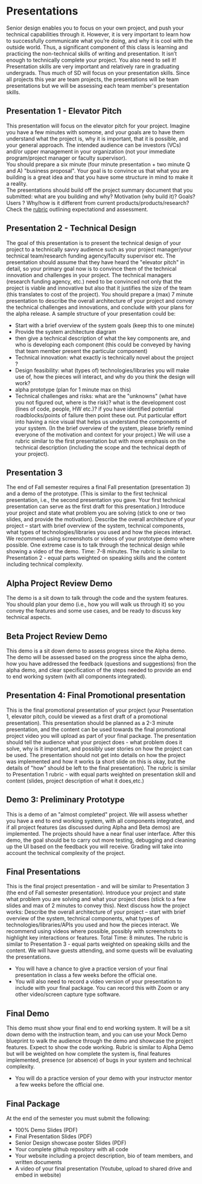 # Presentations
Senior design enables you to focus on your own project, and push your technical capabilities through it. However, it is very important to learn how to successfully communicate what you’re doing, and why it is cool with the outside world. Thus, a significant component of this class is learning and practicing the non-technical skills of writing and presentation.
It isn’t enough to technically complete your project. You also need to sell it! Presentation skills are very important and relatively rare in graduating undergrads. Thus much of SD will focus on your presentation skills.
Since all projects this year are team projects, the presentations will be team presentations but we will be assessing each team member's presentation skills.

## Presentation 1 - Elevator Pitch  ##
This presentation will focus on the elevator pitch for your project. Imagine you have a few minutes with someone, and your goals are to have them understand what the project is, why it is important, that it is possible, and your general approach. The intended audience can be investors (VCs) and/or upper management in your organization (not your immediate program/project manager or faculty supervisor).  
You should prepare a six minute (four minute presentation + two minute Q and A) "business proposal". Your goal is to convince us that what you are building is a great idea and that you have some structure in mind to make it a reality.  
The presentations should build off the project summary document that you submitted: what are you building and why? Motivation (why build it)? Goals? Users ? Why/how is it different from current products/products/research? Check the [rubric](Presentations-Rubric.pdf) outlining expectationd and assessment.


## Presentation 2 - Technical Design ##
The goal of this presentation is to present the technical design of your project to a technically savvy audience such as your project manager/your technical team/research funding agency/faculty supervisor etc. The presentation should assume that they have heard the "elevator pitch" in detail, so your primary goal now is to convince them of the technical innovation and challenges in your project. The technical managers (research funding agency, etc.) need to be convinced not only that the project is viable and innovative but also that it justifies the size of the team (this translates to cost of the project).
You should prepare a (max) 7 minute presentation to describe the overall architecture of your project and convey the technical challenges and innovations, and conclude with your plans for the alpha release. A sample structure of your presentation could be:
- Start with a brief overview of the system goals (keep this to one minute)
- Provide the system architecture diagram
- then give a technical description of what the key components are, and who is developing each component (this could be conveyed by having that team member present the particular component)
- Technical innovation: what exactly is technically novel about the project ? 
- Design feasibility: what (types of) technologies/libraries you will make use of, how the pieces will interact, and why do you think the design will work?
- alpha prototype (plan for 1 minute max on this)
- Technical challenges and risks: what are the "unknowns" (what have you not figured out, where is the risk)? what is the development cost (lines of code, people, HW etc.)? if you have identified potential roadblocks/points of failure then point these out. 
Put particular effort into having a nice visual that helps us understand the components of your system. (In the brief overview of the system, please briefly remind everyone of the motivation and context for your project.) We will use a rubric similar to the first presentation but with more emphasis on the technical description (including the scope and the technical depth of your project).

## Presentation 3  ##
The end of Fall semester requires a final Fall presentation (presentation 3) and a demo of the prototype.
(This is similar to the first technical presentation, i.e., the second presentation you gave. Your first technical presentation can serve as the first draft for this presentation.)
Introduce your project and state what problem you are solving (stick to one or two slides, and provide the motivation). Describe the overall architecture of your project – start with brief overview of the system, technical components, what types of technologies/libraries you used and how the pieces interact. We recommend using screenshots or videos of your prototype demo where possible. One extreme case is to talk through the technical design while showing a video of the demo. Time: 7-8 minutes.  The rubric is similar to Presentation 2 - equal parts weighted on speaking skills and the content including technical complexity.

## Alpha Project Review Demo ##
The demo is a sit down to talk through the code and the system features. You should plan your demo (i.e., how you will walk us through it) so you convey the features and some use cases, and be ready to discuss key technical aspects.

## Beta Project Review Demo ##
This demo is a sit down demo to assess progress since the Alpha demo. The demo will be assessed based on the progress since the alpha demo, how you have addressed the feedback (questions and suggestions) fron the alpha demo, and clear specification of the steps needed to provide an end to end working system (with all components integrated).

## Presentation 4: Final Promotional  presentation ##
This is the final promotional presentation of your project (your Presentation 1, elevator pitch, could be viewed as a first draft of a promotional presentation). This presentation should be planned as a 2-3 minute presentation, and the content can be used towards the final promotional project video you will upload as part of your final package. The presentation should tell the audience what your project does - what problem does it solve, why is it important, and possibly user stories on how the project can be used. The presentation should not get into details on how the project was implemented and how it works (a short slide on this is okay, but the details of "how" should be left to the final presentation). The rubric is similar to Presentation 1 rubric - with equal parts weighted on presentation skill and content (slides, project description of what it does,etc.)

## Demo 3: Preliminary Prototype ##
This is a demo of an "almost completed" project. We will assess whether you have a end to end working system, with all components integrated, and if all project features (as discussed during Alpha and Beta demos) are implemented. The projects should have a near final user interface. After this demo, the goal should be to carry out more testing, debugging and cleaning up the UI based on the feedback you will receive. Grading will take into account the technical complexity of the project.

<!-- ## Mock 100% Demo ##
The mock demo will be more like a presentation to the instruction team; it will serve as the blueprint for your demo, and your final project features. You should walk the audience through what you will demo - how the project looks to the user, how user interacts with it, features you will implement and demonstrate, and what architectural details you will demonstrate or discuss.  -->

## Final Presentations ##
This is the final project presentation - and will be similar to Presentation 3 (the end of Fall semester presentation). Introduce your project and state what problem you are solving and what your project does (stick to a few slides and max of 2 minutes to convey this). Next discuss how the project works: Describe the overall architecture of your project – start with brief overview of the system, technical components, what types of technologies/libraries/APIs you used and how the pieces interact. We recommend using videos where possible, possibly with screenshots to highlight key interactions or features. Total Time: 8 minutes. The rubric is similar to Presentation 3 - equal parts weighted on speaking skills and the content. We will have guests attending, and some quests will be evaluating the presentations.
  - You will have a chance to give a practice version of your final presentation in class a few weeks before the official one.
  - You will also need to record a video version of your presentation to include with your final package. You can record this with Zoom or any other video/screen capture type software.

## Final Demo ##
This demo must show your final end to end working system. It will be a sit down demo with the instruction team, and you can use your Mock Demo blueprint to walk the audience through the demo and showcase the project features. Expect to show the code working. Rubric is similar to Alpha Demo but will be weighted on how complete the system is, final features implemented, presence (or absence) of bugs in your system and technical complexity.
  - You will do a practice version of your demo with your instructor mentor a few weeks before the official one.


## Final Package ##
At the end of the semester you must submit the following:
  - 100% Demo Slides (PDF)
  - Final Presentation Slides (PDF)
  - Senior Design showcase poster Slides (PDF)
  - Your complete github repository with all code
  - Your website including a project description, bio of team members, and written documents
  - A video of your final presentation (Youtube, upload to shared drive and embed in website)
